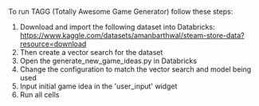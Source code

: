 To run TAGG (Totally Awesome Game Generator) follow these steps: 

1. Download and import the following dataset into Databricks: https://www.kaggle.com/datasets/amanbarthwal/steam-store-data?resource=download
2. Then create a vector search for the dataset
3. Open the generate_new_game_ideas.py in Databricks
4. Change the configuration to match the vector search and model being used
5. Input initial game idea in the 'user_input' widget
6. Run all cells
